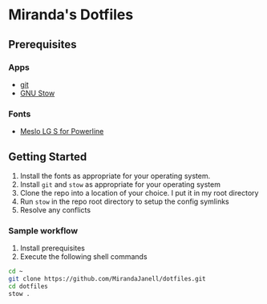 # Miranda's Dotfiles

## Prerequisites
### Apps
- [git](https://git-scm.com/)
- [GNU Stow](https://www.gnu.org/software/stow/)

### Fonts
- [Meslo LG S for Powerline](https://github.com/powerline/fonts/blob/master/Meslo%20Slashed/Meslo%20LG%20S%20Regular%20for%20Powerline.ttf)

## Getting Started
1. Install the fonts as appropriate for your operating system.
2. Install `git` and `stow` as appropriate for your operating system 
2. Clone the repo into a location of your choice. I put it in my root directory
3. Run `stow` in the repo root directory to setup the config symlinks
4. Resolve any conflicts

### Sample workflow
1. Install prerequisites
2. Execute the following shell commands

```sh
cd ~
git clone https://github.com/MirandaJanell/dotfiles.git
cd dotfiles
stow .
```
